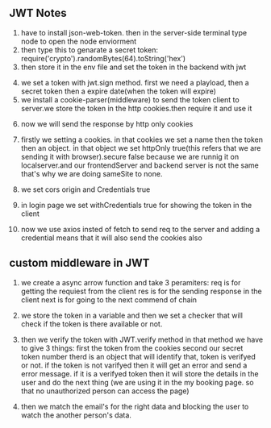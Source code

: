 ## JWT Notes

1. have to install json-web-token. then in the server-side terminal type node to open the node enviorment
2. then type this to genarate a secret token: require('crypto').randomBytes(64).toString('hex')
3. then store it in the env file and set the token in the backend with jwt
<!-- Demo
    app.post("/jwt", async (req, res) => {
      const user = req.body;
      const token = jwt.sign(user, process.env.ACCESS_TOKEN_SECRET, {
        expiresIn: "1h",
      });
      res.send(token);
    });
 -->
4. we set a token with jwt.sign method. first we need a playload, then a secret token then a expire date(when the token will expire)
5. we install a cookie-parser(middleware) to send the token client to server.we store the token in the http cookies.then require it and use it
<!-- Demo
    npm install cookie-parser
    const cookieparser = require("cookie-parser")
    app.use(cookieParser())
-->
6. now we will send the response by http only cookies
<!-- Demo
    res
        .cookie("token", token, {
          httpOnly: true,
          secure: false,
          sameSite: 'none',
        })
        .send(token);
 -->
7. firstly we setting a cookies. in that cookies we set a name then the token then an object.
   in that object we set httpOnly true(this refers that we are sending it with browser).secure false because we are runnig it on localserver.and our frontendServer and backend server is not the same that's why we are doing sameSite to none.

8. we set cors origin and Credentials true
<!-- Demo
    app.use(cors({
    origin: ['http://localhost:5173'],
    credentials: true
    }));
-->

9. in login page we set withCredentials true for showing the token in the client
<!-- Demo
    axios
        .post("http://localhost:5000/jwt", user, {withCredentials: true})
        .then((res) => console.log(res))
        .catch((error) => console.log(error));
 -->

10. now we use axios insted of fetch to send req to the server and adding a credential means that it will also send the cookies also
<!-- Demo
    axios
    .get(url, { withCredentials: true })
    .then((res) => setBookings(res.data));
 -->

## custom middleware in JWT

<!-- Demo
    const varifyToken = async (req, res, next) => {
    const token = req.cookies?.token;
        if (!token) {
            return res.status(401).send({ message: "not authorized" });
        }
    jwt.verify(token, process.env.ACCESS_TOKEN_SECRET, (err, decoded) => {
        if (err) {
            return res.status(401).send({ message: "unauthorized" });
        }
    req.user = decoded;
    next();
  });
};
-->

1. we create a async arrow function and take 3 peramiters:
   req is for getting the requiest from the client
   res is for the sending response in the client
   next is for going to the next commend of chain

2. we store the token in a variable and then we set a checker that will check if the token is there available or not.

3. then we verify the token with JWT.verify method in that method we have to give 3 things:
   first the token from the cookies
   second our secret token number
   therd is an object that will identify that, token is verifyed or not. if the token is not varifyed then it will get an error and send a error message. if it is a verifyed token then it will store the details in the user and do the next thing
   (we are using it in the my booking page. so that no unauthorized person can access the page)

4. then we match the email's for the right data and blocking the user to watch the another person's data.
<!-- Demo
    app.get("/bookings", varifyToken, async (req, res) => {
      console.log("tok tok token:", req.cookies.token);
      console.log("user in the valied token: ", req.user);

    // we are checking that user is only access in his personal data and no one else. 
      if(req.query.email !== req.user.email){
        return res.status(403).send({message: "Forbidden Access"})
      }

      let query = {};
      if (req.query?.email) {
        query = { email: req.query.email };
      }
      const result = await bookingCollection.find(query).toArray();
      res.send(result);
    });
 -->
